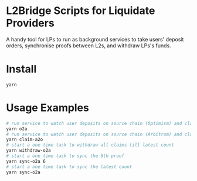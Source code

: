 # L2Bridge Scripts for Liquidate Providers

A handy tool for LPs to run as background services to take users' deposit orders, synchronise proofs between L2s, and withdraw LPs's funds.

# Install
```
yarn
```

# Usage Examples
```sh
# run service to watch user deposits on source chain (Optimism) and claim, sync proofs, as well as withdraw funds on target chain (Arbitrum) periodically
yarn o2a
# run service to watch user deposits on source chain (Arbitrum) and claim on target chain (Optimism)
yarn claim-a2o
# start a one time task to withdraw all claims till latest count
yarn withdraw-o2a
# start a one time task to sync the 6th proof
yarn sync-o2a 6
# start a one time task to sync the latest count
yarn sync-o2a

